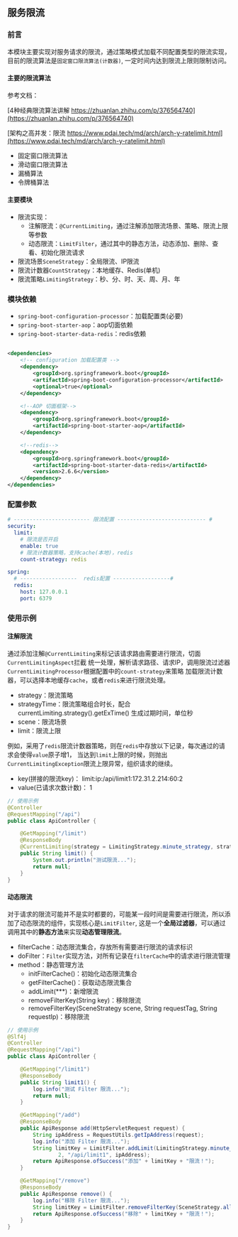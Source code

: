 ## 服务限流

### 前言

本模块主要实现对服务请求的限流，通过策略模式加载不同配置类型的限流实现，目前的限流算法是`固定窗口限流算法(计数器)`,
一定时间内达到限流上限则限制访问。

#### 主要的限流算法

参考文档：

[4种经典限流算法讲解 https://zhuanlan.zhihu.com/p/376564740](https://zhuanlan.zhihu.com/p/376564740)

[架构之高并发：限流 https://www.pdai.tech/md/arch/arch-y-ratelimit.html](https://www.pdai.tech/md/arch/arch-y-ratelimit.html)

* 固定窗口限流算法
* 滑动窗口限流算法
* 漏桶算法
* 令牌桶算法

#### 主要模块

* 限流实现：
    * 注解限流：`@CurrentLimiting`，通过注解添加限流场景、策略、限流上限等参数
    * 动态限流：`LimitFilter`，通过其中的静态方法，动态添加、删除、查看、初始化限流请求
* 限流场景`SceneStrategy`：全局限流、IP限流
* 限流计数器`CountStrategy`：本地缓存、Redis(单机)
* 限流策略`LimitingStrategy`：秒、分、时、天、周、月、年

### 模块依赖

* `spring-boot-configuration-processor`：加载配置类(必要)
* `spring-boot-starter-aop`：aop切面依赖
* `spring-boot-starter-data-redis`：redis依赖

```xml

<dependencies>
    <!-- configuration 加载配置类 -->
    <dependency>
        <groupId>org.springframework.boot</groupId>
        <artifactId>spring-boot-configuration-processor</artifactId>
        <optional>true</optional>
    </dependency>

    <!--AOP 切面框架-->
    <dependency>
        <groupId>org.springframework.boot</groupId>
        <artifactId>spring-boot-starter-aop</artifactId>
    </dependency>

    <!--redis-->
    <dependency>
        <groupId>org.springframework.boot</groupId>
        <artifactId>spring-boot-starter-data-redis</artifactId>
        <version>2.6.6</version>
    </dependency>
</dependencies>
```

### 配置参数

```yml
# ------------------------ 限流配置 ---------------------------- #
security:
  limit:
    # 限流是否开启
    enable: true
    # 限流计数器策略，支持cache(本地)，redis
    count-strategy: redis

spring:
  # ------------------  redis配置 ------------------#
  redis:
    host: 127.0.0.1
    port: 6379
```

### 使用示例

#### 注解限流

通过添加注解`@CurrentLimiting`来标记该请求路由需要进行限流，切面`CurrentLimitingAspect`拦截
统一处理，解析请求路径、请求IP，调用限流过滤器`CurrentLimitingProcessor`根据配置中的`count-strategy`来策略
加载限流计数器，可以选择本地缓存`cache`，或者`redis`来进行限流处理。

* strategy：限流策略
* strategyTime：限流策略组合时长，配合 currentLimiting.strategy().getExTime() 生成过期时间，单位秒
* scene：限流场景
* limit：限流上限

例如，采用了`redis`限流计数器策略，则在`redis`中存放以下记录，每次通过的请求会使得`value`原子增1，
当达到`limit`上限的时候，则抛出`CurrentLimitingException`限流上限异常，组织请求的继续。

* key(拼接的限流key)： limit:ip:/api/limit1:172.31.2.214:60:2
* value(已请求次数计数)： 1

```java
// 使用示例
@Controller
@RequestMapping("/api")
public class ApiController {

    @GetMapping("/limit")
    @ResponseBody
    @CurrentLimiting(strategy = LimitingStrategy.minute_strategy, strategyTime = 1L, scene = SceneStrategy.all, limit = 10L)
    public String limit() {
        System.out.println("测试限流...");
        return null;
    }
}
```

#### 动态限流

对于请求的限流可能并不是实时都要的，可能某一段时间是需要进行限流，所以添加了动态限流的组件，实现核心是`LimitFilter`,
这是一个**全局过滤器**，可以通过调用其中的**静态方法**来实现**动态管理限流**。

* filterCache：动态限流集合，存放所有需要进行限流的请求标识
* doFilter：`Filter`实现方法，对所有记录在`filterCache`中的请求进行限流管理
* method：静态管理方法
    * initFilterCache()：初始化动态限流集合
    * getFilterCache()：获取动态限流集合
    * addLimit(***)：新增限流
    * removeFilterKey(String key)：移除限流
    * removeFilterKey(SceneStrategy scene, String requestTag, String requestIp)：移除限流

```java
// 使用示例
@Slf4j
@Controller
@RequestMapping("/api")
public class ApiController {

    @GetMapping("/limit1")
    @ResponseBody
    public String limit1() {
        log.info("测试 Filter 限流...");
        return null;
    }

    @GetMapping("/add")
    @ResponseBody
    public ApiResponse add(HttpServletRequest request) {
        String ipAddress = RequestUtils.getIpAddress(request);
        log.info("添加 Filter 限流...");
        String limitKey = LimitFilter.addLimit(LimitingStrategy.minute_strategy, SceneStrategy.ip, 1L,
                2, "/api/limit1", ipAddress);
        return ApiResponse.ofSuccess("添加" + limitKey + "限流！");
    }

    @GetMapping("/remove")
    @ResponseBody
    public ApiResponse remove() {
        log.info("移除 Filter 限流...");
        String limitKey = LimitFilter.removeFilterKey(SceneStrategy.all, "/api/limit1", "");
        return ApiResponse.ofSuccess("移除" + limitKey + "限流！");
    }
}

```